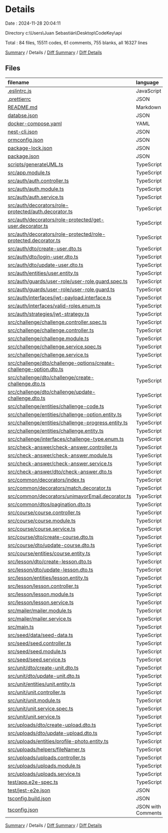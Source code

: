 # Details

Date : 2024-11-28 20:04:11

Directory c:\\Users\\Juan Sebastián\\Desktop\\CodeKey\\api

Total : 84 files,  15511 codes, 61 comments, 755 blanks, all 16327 lines

[Summary](results.md) / Details / [Diff Summary](diff.md) / [Diff Details](diff-details.md)

## Files
| filename | language | code | comment | blank | total |
| :--- | :--- | ---: | ---: | ---: | ---: |
| [.eslintrc.js](/.eslintrc.js) | JavaScript | 25 | 0 | 1 | 26 |
| [.prettierrc](/.prettierrc) | JSON | 4 | 0 | 0 | 4 |
| [README.md](/README.md) | Markdown | 56 | 0 | 27 | 83 |
| [databse.json](/databse.json) | JSON | 0 | 0 | 1 | 1 |
| [docker-compose.yaml](/docker-compose.yaml) | YAML | 18 | 0 | 3 | 21 |
| [nest-cli.json](/nest-cli.json) | JSON | 8 | 0 | 1 | 9 |
| [ormconfig.json](/ormconfig.json) | JSON | 10 | 0 | 1 | 11 |
| [package-lock.json](/package-lock.json) | JSON | 12,475 | 0 | 1 | 12,476 |
| [package.json](/package.json) | JSON | 90 | 0 | 1 | 91 |
| [scripts/generateUML.ts](/scripts/generateUML.ts) | TypeScript | 18 | 8 | 3 | 29 |
| [src/app.module.ts](/src/app.module.ts) | TypeScript | 39 | 2 | 5 | 46 |
| [src/auth/auth.controller.ts](/src/auth/auth.controller.ts) | TypeScript | 39 | 0 | 10 | 49 |
| [src/auth/auth.module.ts](/src/auth/auth.module.ts) | TypeScript | 42 | 0 | 5 | 47 |
| [src/auth/auth.service.ts](/src/auth/auth.service.ts) | TypeScript | 104 | 6 | 38 | 148 |
| [src/auth/decorators/role-protected/auth.decorator.ts](/src/auth/decorators/role-protected/auth.decorator.ts) | TypeScript | 11 | 0 | 2 | 13 |
| [src/auth/decorators/role-protected/get-user.decorator.ts](/src/auth/decorators/role-protected/get-user.decorator.ts) | TypeScript | 11 | 0 | 4 | 15 |
| [src/auth/decorators/role-protected/role-protected.decorator.ts](/src/auth/decorators/role-protected/role-protected.decorator.ts) | TypeScript | 6 | 0 | 6 | 12 |
| [src/auth/dto/create-user.dto.ts](/src/auth/dto/create-user.dto.ts) | TypeScript | 38 | 0 | 11 | 49 |
| [src/auth/dto/login-user.dto.ts](/src/auth/dto/login-user.dto.ts) | TypeScript | 16 | 0 | 6 | 22 |
| [src/auth/dto/update-user.dto.ts](/src/auth/dto/update-user.dto.ts) | TypeScript | 3 | 0 | 3 | 6 |
| [src/auth/entities/user.entity.ts](/src/auth/entities/user.entity.ts) | TypeScript | 53 | 1 | 17 | 71 |
| [src/auth/guards/user-role/user-role.guard.spec.ts](/src/auth/guards/user-role/user-role.guard.spec.ts) | TypeScript | 6 | 0 | 2 | 8 |
| [src/auth/guards/user-role/user-role.guard.ts](/src/auth/guards/user-role/user-role.guard.ts) | TypeScript | 28 | 0 | 10 | 38 |
| [src/auth/interfaces/jwt-payload.interface.ts](/src/auth/interfaces/jwt-payload.interface.ts) | TypeScript | 3 | 0 | 0 | 3 |
| [src/auth/interfaces/valid-roles.enum.ts](/src/auth/interfaces/valid-roles.enum.ts) | TypeScript | 5 | 0 | 0 | 5 |
| [src/auth/strategies/jwt-strategy.ts](/src/auth/strategies/jwt-strategy.ts) | TypeScript | 32 | 0 | 11 | 43 |
| [src/challenge/challenge.controller.spec.ts](/src/challenge/challenge.controller.spec.ts) | TypeScript | 16 | 0 | 5 | 21 |
| [src/challenge/challenge.controller.ts](/src/challenge/challenge.controller.ts) | TypeScript | 30 | 1 | 11 | 42 |
| [src/challenge/challenge.module.ts](/src/challenge/challenge.module.ts) | TypeScript | 29 | 0 | 3 | 32 |
| [src/challenge/challenge.service.spec.ts](/src/challenge/challenge.service.spec.ts) | TypeScript | 14 | 0 | 5 | 19 |
| [src/challenge/challenge.service.ts](/src/challenge/challenge.service.ts) | TypeScript | 80 | 0 | 39 | 119 |
| [src/challenge/dto/challenge-options/create-challenge-option.dto.ts](/src/challenge/dto/challenge-options/create-challenge-option.dto.ts) | TypeScript | 14 | 0 | 8 | 22 |
| [src/challenge/dto/challenge/create-challenge.dto.ts](/src/challenge/dto/challenge/create-challenge.dto.ts) | TypeScript | 15 | 0 | 9 | 24 |
| [src/challenge/dto/challenge/update-challenge.dto.ts](/src/challenge/dto/challenge/update-challenge.dto.ts) | TypeScript | 3 | 0 | 2 | 5 |
| [src/challenge/entities/challenge-code.ts](/src/challenge/entities/challenge-code.ts) | TypeScript | 22 | 0 | 10 | 32 |
| [src/challenge/entities/challenge-option.entity.ts](/src/challenge/entities/challenge-option.entity.ts) | TypeScript | 19 | 2 | 7 | 28 |
| [src/challenge/entities/challenge-progress.entity.ts](/src/challenge/entities/challenge-progress.entity.ts) | TypeScript | 13 | 0 | 5 | 18 |
| [src/challenge/entities/challenge.entity.ts](/src/challenge/entities/challenge.entity.ts) | TypeScript | 31 | 5 | 14 | 50 |
| [src/challenge/interfaces/challenge-type.enum.ts](/src/challenge/interfaces/challenge-type.enum.ts) | TypeScript | 4 | 0 | 1 | 5 |
| [src/check-answer/check-answer.controller.ts](/src/check-answer/check-answer.controller.ts) | TypeScript | 26 | 0 | 5 | 31 |
| [src/check-answer/check-answer.module.ts](/src/check-answer/check-answer.module.ts) | TypeScript | 14 | 0 | 2 | 16 |
| [src/check-answer/check-answer.service.ts](/src/check-answer/check-answer.service.ts) | TypeScript | 86 | 3 | 31 | 120 |
| [src/check-answer/dto/check-answer.dto.ts](/src/check-answer/dto/check-answer.dto.ts) | TypeScript | 6 | 0 | 4 | 10 |
| [src/common/decorators/index.ts](/src/common/decorators/index.ts) | TypeScript | 2 | 0 | 0 | 2 |
| [src/common/decorators/match.decorator.ts](/src/common/decorators/match.decorator.ts) | TypeScript | 19 | 0 | 2 | 21 |
| [src/common/decorators/unimayorEmail.decorator.ts](/src/common/decorators/unimayorEmail.decorator.ts) | TypeScript | 19 | 0 | 2 | 21 |
| [src/common/dtos/pagination.dto.ts](/src/common/dtos/pagination.dto.ts) | TypeScript | 20 | 0 | 4 | 24 |
| [src/course/course.controller.ts](/src/course/course.controller.ts) | TypeScript | 56 | 0 | 9 | 65 |
| [src/course/course.module.ts](/src/course/course.module.ts) | TypeScript | 21 | 0 | 2 | 23 |
| [src/course/course.service.ts](/src/course/course.service.ts) | TypeScript | 96 | 3 | 39 | 138 |
| [src/course/dto/create-course.dto.ts](/src/course/dto/create-course.dto.ts) | TypeScript | 23 | 0 | 9 | 32 |
| [src/course/dto/update-course.dto.ts](/src/course/dto/update-course.dto.ts) | TypeScript | 3 | 0 | 2 | 5 |
| [src/course/entities/course.entity.ts](/src/course/entities/course.entity.ts) | TypeScript | 34 | 0 | 14 | 48 |
| [src/lesson/dto/create-lesson.dto.ts](/src/lesson/dto/create-lesson.dto.ts) | TypeScript | 17 | 0 | 7 | 24 |
| [src/lesson/dto/update-lesson.dto.ts](/src/lesson/dto/update-lesson.dto.ts) | TypeScript | 3 | 0 | 2 | 5 |
| [src/lesson/entities/lesson.entity.ts](/src/lesson/entities/lesson.entity.ts) | TypeScript | 43 | 4 | 19 | 66 |
| [src/lesson/lesson.controller.ts](/src/lesson/lesson.controller.ts) | TypeScript | 50 | 0 | 8 | 58 |
| [src/lesson/lesson.module.ts](/src/lesson/lesson.module.ts) | TypeScript | 23 | 0 | 2 | 25 |
| [src/lesson/lesson.service.ts](/src/lesson/lesson.service.ts) | TypeScript | 60 | 0 | 29 | 89 |
| [src/mailer/mailer.module.ts](/src/mailer/mailer.module.ts) | TypeScript | 9 | 0 | 2 | 11 |
| [src/mailer/mailer.service.ts](/src/mailer/mailer.service.ts) | TypeScript | 47 | 0 | 8 | 55 |
| [src/main.ts](/src/main.ts) | TypeScript | 34 | 1 | 13 | 48 |
| [src/seed/data/seed-data.ts](/src/seed/data/seed-data.ts) | TypeScript | 783 | 17 | 37 | 837 |
| [src/seed/seed.controller.ts](/src/seed/seed.controller.ts) | TypeScript | 12 | 1 | 4 | 17 |
| [src/seed/seed.module.ts](/src/seed/seed.module.ts) | TypeScript | 21 | 0 | 4 | 25 |
| [src/seed/seed.service.ts](/src/seed/seed.service.ts) | TypeScript | 150 | 0 | 62 | 212 |
| [src/unit/dto/create-unit.dto.ts](/src/unit/dto/create-unit.dto.ts) | TypeScript | 17 | 0 | 7 | 24 |
| [src/unit/dto/update-unit.dto.ts](/src/unit/dto/update-unit.dto.ts) | TypeScript | 3 | 0 | 2 | 5 |
| [src/unit/entities/unit.entity.ts](/src/unit/entities/unit.entity.ts) | TypeScript | 26 | 0 | 10 | 36 |
| [src/unit/unit.controller.ts](/src/unit/unit.controller.ts) | TypeScript | 36 | 0 | 9 | 45 |
| [src/unit/unit.module.ts](/src/unit/unit.module.ts) | TypeScript | 20 | 0 | 2 | 22 |
| [src/unit/unit.service.spec.ts](/src/unit/unit.service.spec.ts) | TypeScript | 14 | 0 | 5 | 19 |
| [src/unit/unit.service.ts](/src/unit/unit.service.ts) | TypeScript | 89 | 0 | 50 | 139 |
| [src/uploads/dto/create-upload.dto.ts](/src/uploads/dto/create-upload.dto.ts) | TypeScript | 1 | 0 | 1 | 2 |
| [src/uploads/dto/update-upload.dto.ts](/src/uploads/dto/update-upload.dto.ts) | TypeScript | 3 | 0 | 2 | 5 |
| [src/uploads/entities/profile-photo.entity.ts](/src/uploads/entities/profile-photo.entity.ts) | TypeScript | 20 | 0 | 8 | 28 |
| [src/uploads/helpers/fileNamer.ts](/src/uploads/helpers/fileNamer.ts) | TypeScript | 9 | 0 | 8 | 17 |
| [src/uploads/uploads.controller.ts](/src/uploads/uploads.controller.ts) | TypeScript | 31 | 1 | 5 | 37 |
| [src/uploads/uploads.module.ts](/src/uploads/uploads.module.ts) | TypeScript | 17 | 0 | 2 | 19 |
| [src/uploads/uploads.service.ts](/src/uploads/uploads.service.ts) | TypeScript | 64 | 6 | 26 | 96 |
| [test/app.e2e-spec.ts](/test/app.e2e-spec.ts) | TypeScript | 20 | 0 | 5 | 25 |
| [test/jest-e2e.json](/test/jest-e2e.json) | JSON | 9 | 0 | 1 | 10 |
| [tsconfig.build.json](/tsconfig.build.json) | JSON | 4 | 0 | 1 | 5 |
| [tsconfig.json](/tsconfig.json) | JSON with Comments | 21 | 0 | 1 | 22 |

[Summary](results.md) / Details / [Diff Summary](diff.md) / [Diff Details](diff-details.md)